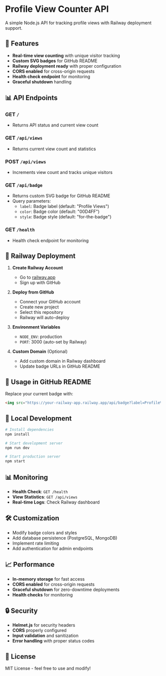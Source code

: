 # Profile View Counter API

A simple Node.js API for tracking profile views with Railway deployment support.

## 🚀 Features

- **Real-time view counting** with unique visitor tracking
- **Custom SVG badges** for GitHub README
- **Railway deployment ready** with proper configuration
- **CORS enabled** for cross-origin requests
- **Health check endpoint** for monitoring
- **Graceful shutdown** handling

## 📊 API Endpoints

### GET `/`
- Returns API status and current view count

### GET `/api/views`
- Returns current view count and statistics

### POST `/api/views`
- Increments view count and tracks unique visitors

### GET `/api/badge`
- Returns custom SVG badge for GitHub README
- Query parameters:
  - `label`: Badge label (default: "Profile Views")
  - `color`: Badge color (default: "00D4FF")
  - `style`: Badge style (default: "for-the-badge")

### GET `/health`
- Health check endpoint for monitoring

## 🚀 Railway Deployment

1. **Create Railway Account**
   - Go to [railway.app](https://railway.app)
   - Sign up with GitHub

2. **Deploy from GitHub**
   - Connect your GitHub account
   - Create new project
   - Select this repository
   - Railway will auto-deploy

3. **Environment Variables**
   - `NODE_ENV`: production
   - `PORT`: 3000 (auto-set by Railway)

4. **Custom Domain** (Optional)
   - Add custom domain in Railway dashboard
   - Update badge URLs in GitHub README

## 📝 Usage in GitHub README

Replace your current badge with:

```markdown
<img src="https://your-railway-app.railway.app/api/badge?label=Profile%20Views&color=00D4FF&style=for-the-badge" alt="Profile Views" />
```

## 🔧 Local Development

```bash
# Install dependencies
npm install

# Start development server
npm run dev

# Start production server
npm start
```

## 📊 Monitoring

- **Health Check**: `GET /health`
- **View Statistics**: `GET /api/views`
- **Real-time Logs**: Check Railway dashboard

## 🛠️ Customization

- Modify badge colors and styles
- Add database persistence (PostgreSQL, MongoDB)
- Implement rate limiting
- Add authentication for admin endpoints

## 📈 Performance

- **In-memory storage** for fast access
- **CORS enabled** for cross-origin requests
- **Graceful shutdown** for zero-downtime deployments
- **Health checks** for monitoring

## 🔒 Security

- **Helmet.js** for security headers
- **CORS** properly configured
- **Input validation** and sanitization
- **Error handling** with proper status codes

## 📝 License

MIT License - feel free to use and modify!
